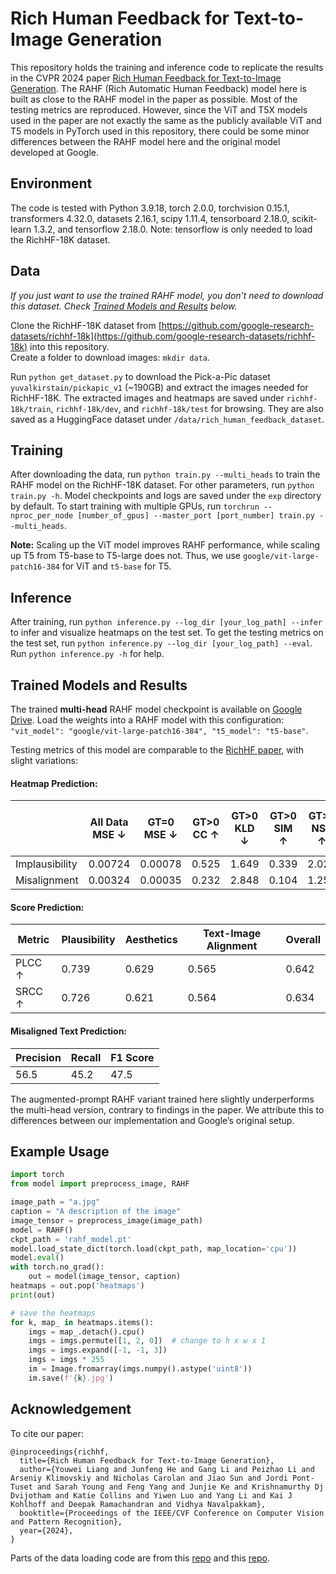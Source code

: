 # Rich Human Feedback for Text-to-Image Generation

This repository holds the training and inference code to replicate the results in the CVPR 2024 paper [Rich Human Feedback for Text-to-Image Generation](https://arxiv.org/pdf/2312.10240). The RAHF (Rich Automatic Human Feedback) model here is built as close to the RAHF model in the paper as possible. Most of the testing metrics are reproduced. However, since the ViT and T5X models used in the paper are not exactly the same as the publicly available ViT and T5 models in PyTorch used in this repository, there could be some minor differences between the RAHF model here and the original model developed at Google.

## Environment
The code is tested with Python 3.9.18, torch 2.0.0, torchvision 0.15.1, transformers 4.32.0, datasets 2.16.1, scipy 1.11.4, tensorboard 2.18.0, scikit-learn 1.3.2, and tensorflow 2.18.0. Note: tensorflow is only needed to load the RichHF-18K dataset.

## Data
*If you just want to use the trained RAHF model, you don't need to download this dataset. Check [Trained Models and Results](#trained-models-and-results) below.*

Clone the RichHF-18K dataset from [https://github.com/google-research-datasets/richhf-18k](https://github.com/google-research-datasets/richhf-18k) into this repository.  
Create a folder to download images: `mkdir data`.  

Run `python get_dataset.py` to download the Pick-a-Pic dataset `yuvalkirstain/pickapic_v1` (~190GB) and extract the images needed for RichHF-18K. The extracted images and heatmaps are saved under `richhf-18k/train`, `richhf-18k/dev`, and `richhf-18k/test` for browsing. They are also saved as a HuggingFace dataset under `/data/rich_human_feedback_dataset`.

## Training
After downloading the data, run `python train.py --multi_heads` to train the RAHF model on the RichHF-18K dataset. For other parameters, run `python train.py -h`. Model checkpoints and logs are saved under the `exp` directory by default. To start training with multiple GPUs, run `torchrun --nproc_per_node [number_of_gpus] --master_port [port_number] train.py --multi_heads`.

**Note:** Scaling up the ViT model improves RAHF performance, while scaling up T5 from T5-base to T5-large does not. Thus, we use `google/vit-large-patch16-384` for ViT and `t5-base` for T5.

## Inference
After training, run `python inference.py --log_dir [your_log_path] --infer` to infer and visualize heatmaps on the test set. To get the testing metrics on the test set, run `python inference.py --log_dir [your_log_path] --eval`. Run `python inference.py -h` for help.

## Trained Models and Results

The trained **multi-head** RAHF model checkpoint is available on [Google Drive](https://drive.google.com/file/d/1-jKfmpyGtJ0UAgEQ23zylRsmQ82qigzB/view?usp=sharing). Load the weights into a RAHF model with this configuration: `"vit_model": "google/vit-large-patch16-384", "t5_model": "t5-base"`.

Testing metrics of this model are comparable to the [RichHF paper](https://arxiv.org/pdf/2312.10240), with slight variations:

#### Heatmap Prediction:
|                | All Data MSE ↓ | GT=0 MSE ↓ | GT>0 CC ↑ | GT>0 KLD ↓ | GT>0 SIM ↑ | GT>0 NSS ↑ | GT>0 AUC-Judd ↑ |
|----------------|----------------|------------|-----------|------------|------------|------------|-----------------|
| Implausibility | 0.00724        | 0.00078    | 0.525     | 1.649      | 0.339      | 2.029      | 0.905           |
| Misalignment   | 0.00324        | 0.00035    | 0.232     | 2.848      | 0.104      | 1.256      | 0.797           |

#### Score Prediction:
| Metric   | Plausibility | Aesthetics | Text-Image Alignment | Overall |
|----------|--------------|------------|----------------------|---------|
| PLCC ↑   | 0.739        | 0.629      | 0.565                | 0.642   |
| SRCC ↑   | 0.726        | 0.621      | 0.564                | 0.634   |

#### Misaligned Text Prediction:
| Precision | Recall | F1 Score |
|-----------|--------|----------|
| 56.5      | 45.2   | 47.5     |

The augmented-prompt RAHF variant trained here slightly underperforms the multi-head version, contrary to findings in the paper. We attribute this to differences between our implementation and Google’s original setup.

## Example Usage
```python
import torch
from model import preprocess_image, RAHF

image_path = "a.jpg"
caption = "A description of the image"
image_tensor = preprocess_image(image_path)
model = RAHF()
ckpt_path = 'rahf_model.pt'
model.load_state_dict(torch.load(ckpt_path, map_location='cpu'))
model.eval()
with torch.no_grad():
    out = model(image_tensor, caption)
heatmaps = out.pop('heatmaps')
print(out)

# save the heatmaps
for k, map_ in heatmaps.items():
    imgs = map_.detach().cpu()
    imgs = imgs.permute([1, 2, 0])  # change to h x w x 1
    imgs = imgs.expand([-1, -1, 3])
    imgs = imgs * 255
    im = Image.fromarray(imgs.numpy().astype('uint8'))
    im.save(f'{k}.jpg')
```

## Acknowledgement
To cite our paper:
```
@inproceedings{richhf,
  title={Rich Human Feedback for Text-to-Image Generation},
  author={Youwei Liang and Junfeng He and Gang Li and Peizhao Li and Arseniy Klimovskiy and Nicholas Carolan and Jiao Sun and Jordi Pont-Tuset and Sarah Young and Feng Yang and Junjie Ke and Krishnamurthy Dj Dvijotham and Katie Collins and Yiwen Luo and Yang Li and Kai J Kohlhoff and Deepak Ramachandran and Vidhya Navalpakkam},
  booktitle={Proceedings of the IEEE/CVF Conference on Computer Vision and Pattern Recognition},
  year={2024},
}
```

Parts of the data loading code are from this [repo](https://github.com/google-research/google-research/tree/master/richhf_18k) and this [repo](https://github.com/RAraghavarora/RichHF_T2I).
